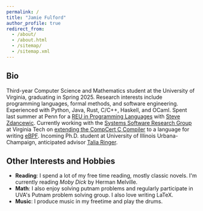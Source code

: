 ```yaml
---
permalink: /
title: "Jamie Fulford"
author_profile: true
redirect_from:
  - /about/
  - /about.html
  - /sitemap/
  - /sitemap.xml
---
```


## Bio

Third-year Computer Science and Mathematics student at the University of Virginia, graduating in Spring 2025.
Research interests include programming languages, formal methods, and software engineering.
Experienced with Python, Java, Rust, C/C++, Haskell, and OCaml.
Spent last summer at Penn for a [REU in Programming Languages](https://penn-repl.github.io/) with [Steve Zdancewic](https://www.cis.upenn.edu/~stevez/).
Currently working with the [Systems Software Research Group](https://www.ssrg.ece.vt.edu/index.php) at Virginia Tech on [extending the CompCert C Compiler](https://github.com/ssrg-vt/BeePL_compcert)
to a language for writing [eBPF](https://en.wikipedia.org/wiki/EBPF).
Incoming Ph.D. student at University of Illinois Urbana-Champaign, anticipated advisor [Talia Ringer](https://dependenttyp.es).

## Other Interests and Hobbies

- **Reading**: I spend a lot of my free time reading, mostly classic novels. I'm currently reading _Moby Dick_ by Herman Melville.
- **Math**: I also enjoy solving putnam problems and regularly participate in UVA's Putnam problem solving group. I also love writing LaTeX.
- **Music**: I produce music in my freetime and play the drums.

